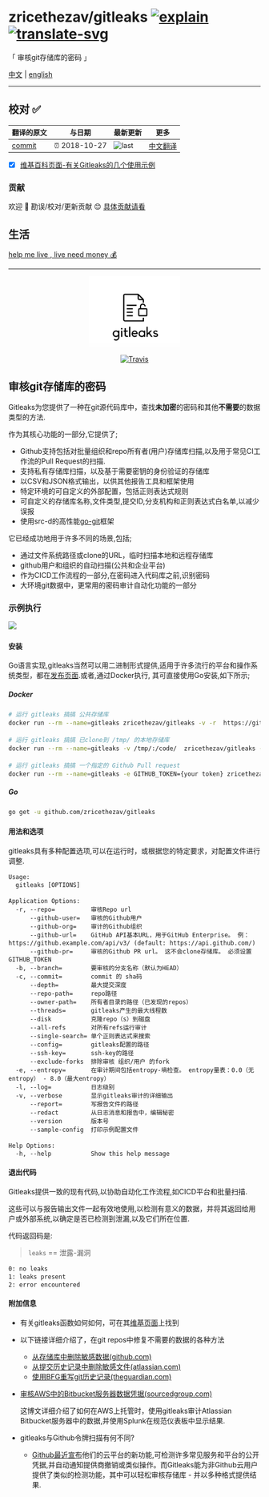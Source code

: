 # zricethezav/gitleaks [![explain]][source] [![translate-svg]][translate-list]

<!-- [![size-img]][size] -->

[explain]: http://llever.com/explain.svg
[source]: https://github.com/chinanf-boy/Source-Explain
[translate-svg]: http://llever.com/translate.svg
[translate-list]: https://github.com/chinanf-boy/chinese-translate-list

「 审核git存储库的密码 」

[中文](./readme.md) | [english](https://github.com/zricethezav/gitleaks)

---

## 校对 ✅

<!-- doc-templite START generated -->
<!-- repo = 'zricethezav/gitleaks' -->
<!-- commit = '03c53d297840ee6f6b7f82f1c94a2df8aa0d528c' -->
<!-- time = '2018-10-27' -->
翻译的原文 | 与日期 | 最新更新 | 更多
---|---|---|---
[commit] | ⏰ 2018-10-27 | ![last] | [中文翻译][translate-list]

[last]: https://img.shields.io/github/last-commit/zricethezav/gitleaks.svg
[commit]: https://github.com/zricethezav/gitleaks/tree/03c53d297840ee6f6b7f82f1c94a2df8aa0d528c

<!-- doc-templite END generated -->

- [x] [维基百科页面-有关Gitleaks的几个使用示例](https://github.com/chinanf-boy/gitleaks.wiki-zh)

### 贡献

欢迎 👏 勘误/校对/更新贡献 😊 [具体贡献请看](https://github.com/chinanf-boy/chinese-translate-list#贡献)

## 生活

[help me live , live need money 💰](https://github.com/chinanf-boy/live-need-money)

---

<p align="center">
  <img alt="gitleaks" src="https://raw.githubusercontent.com/zricethezav/gifs/master/gitleaks5.png" height="140" />
  <p align="center">
      <a href="https://travis-ci.org/zricethezav/gitleaks"><img alt="Travis" src="https://img.shields.io/travis/zricethezav/gitleaks/master.svg?style=flat-square"></a>
  </p>
</p>

## 审核git存储库的密码

Gitleaks为您提供了一种在git源代码库中，查找**未加密**的密码和其他**不需要**的数据类型的方法.

作为其核心功能的一部分,它提供了;

-   Github支持包括对批量组织和repo所有者(用户)存储库扫描,以及用于常见CI工作流的Pull Request的扫描.
-   支持私有存储库扫描，以及基于需要密钥的身份验证的存储库
-   以CSV和JSON格式输出，以供其他报告工具和框架使用
-   特定环境的可自定义的外部配置，包括正则表达式规则
-   可自定义的存储库名称,文件类型,提交ID,分支机构和正则表达式白名单,以减少误报
-   使用src-d的高性能[go-git](https://github.com/src-d/go-git)框架

它已经成功地用于许多不同的场景,包括;

-   通过文件系统路径或clone的URL，临时扫描本地和远程存储库
-   github用户和组织的自动扫描(公共和企业平台)
-   作为CICD工作流程的一部分,在密码进入代码库之前,识别密码
-   大环境git数据中，更常用的密码审计自动化功能的一部分

### 示例执行

<p align="left">
    <img src="https://cdn.rawgit.com/zricethezav/5bf8259b7fea0170becffc06b8588edb/raw/f762769fe20ef3669bff34612b1bede6457631e6/termtosvg_je8bp82s.svg">
</p>

#### 安装

Go语言实现,gitleaks当然可以用二进制形式提供,适用于许多流行的平台和操作系统类型，都在[发布页面](https://github.com/zricethezav/gitleaks).或者,通过Docker执行, 其可直接使用Go安装,如下所示;

##### Docker

```bash
# 运行 gitleaks 搞搞 公共存储库
docker run --rm --name=gitleaks zricethezav/gitleaks -v -r  https://github.com/zricethezav/gitleaks.git

# 运行 gitleaks 搞搞 已clone到 /tmp/ 的本地存储库
docker run --rm --name=gitleaks -v /tmp/:/code/  zricethezav/gitleaks -v --repo-path=/code/gitleaks

# 运行 gitleaks 搞搞 一个指定的 Github Pull request
docker run --rm --name=gitleaks -e GITHUB_TOKEN={your token} zricethezav/gitleaks --github-pr=https://github.com/owner/repo/pull/9000
```

##### Go

```bash
go get -u github.com/zricethezav/gitleaks
```

#### 用法和选项

gitleaks具有多种配置选项,可以在运行时，或根据您的特定要求，对配置文件进行调整.

```
Usage:
  gitleaks [OPTIONS]

Application Options:
  -r, --repo=          审核Repo url
      --github-user=   审核的Github用户
      --github-org=    审计的Github组织
      --github-url=    GitHub API基本URL，用于GitHub Enterprise。 例：https://github.example.com/api/v3/ (default: https://api.github.com/)
      --github-pr=     审核的Github PR url。 这不会clone存储库。 必须设置GITHUB_TOKEN
  -b, --branch=        要审核的分支名称（默认为HEAD）
  -c, --commit=        commit 的 sha码
      --depth=         最大提交深度
      --repo-path=     repo路径
      --owner-path=    所有者目录的路径（已发现的repos）
      --threads=       gitleaks产生的最大线程数
      --disk           克隆repo（s）到磁盘
      --all-refs       对所有refs运行审计
      --single-search= 单个正则表达式来搜索
      --config=        gitleaks配置的路径
      --ssh-key=       ssh-key的路径
      --exclude-forks  排除审核 组织/用户 的fork
  -e, --entropy=       在审计期间包括entropy-墒检查。 entropy量表：0.0（无entropy） - 8.0（最大entropy）
  -l, --log=           日志级别
  -v, --verbose        显示gitleaks审计的详细输出
      --report=        写报告文件的路径
      --redact         从日志消息和报告中，编辑秘密
      --version        版本号
      --sample-config  打印示例配置文件

Help Options:
  -h, --help           Show this help message
```

#### 退出代码

Gitleaks提供一致的现有代码,以协助自动化工作流程,如CICD平台和批量扫描.

这些可以与报告输出文件一起有效地使用,以检测有意义的数据，并将其返回给用户或外部系统,以确定是否已检测到泄漏,以及它们所在位置.

代码返回码是:

> `leaks` == 泄露-漏洞

```
0: no leaks
1: leaks present
2: error encountered
```

#### 附加信息

-   有关gitleaks函数如何如何，可在其[维基页面](https://github.com/chinanf-boy/gitleaks.wiki-zh)上找到
-   以下链接详细介绍了，在git repos中修复不需要的数据的各种方法
    -   [从存储库中删除敏感数据(github.com)](https://help.github.com/articles/removing-sensitive-data-from-a-repository/)
    -   [从提交历史记录中删除敏感文件(atlassian.com)](https://community.atlassian.com/t5/Bitbucket-questions/Remove-sensitive-files-from-commit-history/qaq-p/243807)
    -   [使用BFG重写git历史记录(theguardian.com)](https://www.theguardian.com/info/developer-blog/2013/apr/29/rewrite-git-history-with-the-bfg)
-   [审核AWS中的Bitbucket服务器数据凭据(sourcedgroup.com)](https://www.sourcedgroup.com/blog/auditing-bitbucket-server-data-credentials-in-aws)

    这博文详细介绍了如何在AWS上托管时，使用gitleaks审计Atlassian Bitbucket服务器中的数据,并使用Splunk在规范仪表板中显示结果.

-   gitleaks与Github令牌扫描有何不同?
    -   [Github最近宣布](https://blog.github.com/2018-10-16-future-of-software/#github-token-scanning-for-public-repositories-public-beta)他们的云平台的新功能,可检测许多常见服务和平台的公开凭据,并自动通知提供商撤销或类似操作。而Gitleaks能为非Github云用户提供了类似的检测功能，其中可以轻松审核存储库 - 并以多种格式提供结果.
